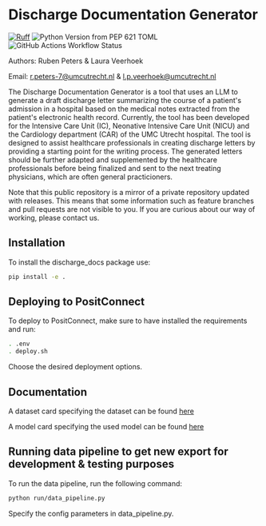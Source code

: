 # Discharge Documentation Generator

[![Ruff](https://img.shields.io/endpoint?url=https://raw.githubusercontent.com/astral-sh/ruff/main/assets/badge/v2.json)](https://github.com/astral-sh/ruff)
![Python Version from PEP 621 TOML](https://img.shields.io/python/required-version-toml?tomlFilePath=https%3A%2F%2Fraw.githubusercontent.com%2FUMCU-Digital-Health%2Fdischarge-documentation-generator%2Fmain%2F%257B%257Bpyproject.toml)
![GitHub Actions Workflow Status](https://img.shields.io/github/actions/workflow/status/UMCU-Digital-Health/discharge-documentation-generator/unit_test.yml)

Authors: Ruben Peters & Laura Veerhoek

Email: r.peters-7@umcutrecht.nl & l.p.veerhoek@umcutrecht.nl


The Discharge Documentation Generator is a tool that uses an LLM to generate a draft discharge letter summarizing the course of a patient's admission in a hospital based on the medical notes extracted from the patient's electronic health record. 
Currently, the tool has been developed for the Intensive Care Unit (IC), Neonative Intensive Care Unit (NICU) and the Cardiology department (CAR) of the UMC Utrecht hospital.
The tool is designed to assist healthcare professionals in creating discharge letters by providing a starting point for the writing process. The generated letters should be further adapted and supplemented by the healthcare professionals before being finalized and sent to the next treating physicians, which are often general practicioners.


Note that this public repository is a mirror of a private repository updated with releases. This means that some information such as feature branches and pull requests are not visible to you. If you are curious about our way of working, please contact us.


## Installation

To install the discharge_docs package use:

```bash
pip install -e .
```

## Deploying to PositConnect

To deploy to PositConnect, make sure to have installed the requirements and run:
```bash
. .env
. deploy.sh
```
Choose the desired deployment options.

## Documentation

A dataset card specifying the dataset can be found [here](/docs/dataset_card.md)

A model card specifying the used model can be found [here](/docs/model_card.md)

## Running data pipeline to get new export for development & testing purposes

To run the data pipeline, run the following command:
```bash
python run/data_pipeline.py
```
Specify the config parameters in data_pipeline.py.
